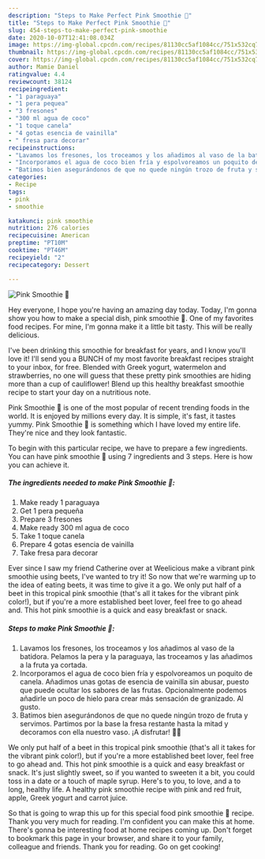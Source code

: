 ```yaml
---
description: "Steps to Make Perfect Pink Smoothie 🍓"
title: "Steps to Make Perfect Pink Smoothie 🍓"
slug: 454-steps-to-make-perfect-pink-smoothie
date: 2020-10-07T12:41:08.034Z
image: https://img-global.cpcdn.com/recipes/81130cc5af1084cc/751x532cq70/pink-smoothie-🍓-foto-principal.jpg
thumbnail: https://img-global.cpcdn.com/recipes/81130cc5af1084cc/751x532cq70/pink-smoothie-🍓-foto-principal.jpg
cover: https://img-global.cpcdn.com/recipes/81130cc5af1084cc/751x532cq70/pink-smoothie-🍓-foto-principal.jpg
author: Mamie Daniel
ratingvalue: 4.4
reviewcount: 38124
recipeingredient:
- "1 paraguaya"
- "1 pera pequea"
- "3 fresones"
- "300 ml agua de coco"
- "1 toque canela"
- "4 gotas esencia de vainilla"
- " fresa para decorar"
recipeinstructions:
- "Lavamos los fresones, los troceamos y los añadimos al vaso de la batidora. Pelamos la pera y la paraguaya, las troceamos y las añadimos a la fruta ya cortada."
- "Incorporamos el agua de coco bien fría y espolvoreamos un poquito de canela. Añadimos unas gotas de esencia de vainilla sin abusar, puesto que puede ocultar los sabores de las frutas. Opcionalmente podemos añadirle un poco de hielo para crear más sensación de granizado. Al gusto."
- "Batimos bien asegurándonos de que no quede ningún trozo de fruta y servimos. Partimos por la base la fresa restante hasta la mitad y decoramos con ella nuestro vaso. ¡A disfrutar! 🍹😘"
categories:
- Recipe
tags:
- pink
- smoothie

katakunci: pink smoothie 
nutrition: 276 calories
recipecuisine: American
preptime: "PT10M"
cooktime: "PT46M"
recipeyield: "2"
recipecategory: Dessert

---
```



![Pink Smoothie 🍓](https://img-global.cpcdn.com/recipes/81130cc5af1084cc/751x532cq70/pink-smoothie-🍓-foto-principal.jpg)

Hey everyone, I hope you're having an amazing day today. Today, I'm gonna show you how to make a special dish, pink smoothie 🍓. One of my favorites food recipes. For mine, I'm gonna make it a little bit tasty. This will be really delicious.

I&#39;ve been drinking this smoothie for breakfast for years, and I know you&#39;ll love it! I&#39;ll send you a BUNCH of my most favorite breakfast recipes straight to your inbox, for free. Blended with Greek yogurt, watermelon and strawberries, no one will guess that these pretty pink smoothies are hiding more than a cup of cauliflower! Blend up this healthy breakfast smoothie recipe to start your day on a nutritious note.

Pink Smoothie 🍓 is one of the most popular of recent trending foods in the world. It is enjoyed by millions every day. It is simple, it's fast, it tastes yummy. Pink Smoothie 🍓 is something which I have loved my entire life. They're nice and they look fantastic.


To begin with this particular recipe, we have to prepare a few ingredients. You can have pink smoothie 🍓 using 7 ingredients and 3 steps. Here is how you can achieve it.

<!--inarticleads1-->

##### The ingredients needed to make Pink Smoothie 🍓:

1. Make ready 1 paraguaya
1. Get 1 pera pequeña
1. Prepare 3 fresones
1. Make ready 300 ml agua de coco
1. Take 1 toque canela
1. Prepare 4 gotas esencia de vainilla
1. Take  fresa para decorar


Ever since I saw my friend Catherine over at Weelicious make a vibrant pink smoothie using beets, I&#39;ve wanted to try it! So now that we&#39;re warming up to the idea of eating beets, it was time to give it a go. We only put half of a beet in this tropical pink smoothie (that&#39;s all it takes for the vibrant pink color!), but if you&#39;re a more established beet lover, feel free to go ahead and. This hot pink smoothie is a quick and easy breakfast or snack. 

<!--inarticleads2-->

##### Steps to make Pink Smoothie 🍓:

1. Lavamos los fresones, los troceamos y los añadimos al vaso de la batidora. Pelamos la pera y la paraguaya, las troceamos y las añadimos a la fruta ya cortada.
1. Incorporamos el agua de coco bien fría y espolvoreamos un poquito de canela. Añadimos unas gotas de esencia de vainilla sin abusar, puesto que puede ocultar los sabores de las frutas. Opcionalmente podemos añadirle un poco de hielo para crear más sensación de granizado. Al gusto.
1. Batimos bien asegurándonos de que no quede ningún trozo de fruta y servimos. Partimos por la base la fresa restante hasta la mitad y decoramos con ella nuestro vaso. ¡A disfrutar! 🍹😘


We only put half of a beet in this tropical pink smoothie (that&#39;s all it takes for the vibrant pink color!), but if you&#39;re a more established beet lover, feel free to go ahead and. This hot pink smoothie is a quick and easy breakfast or snack. It&#39;s just slightly sweet, so if you wanted to sweeten it a bit, you could toss in a date or a touch of maple syrup. Here&#39;s to you, to love, and a to long, healthy life. A healthy pink smoothie recipe with pink and red fruit, apple, Greek yogurt and carrot juice. 

So that is going to wrap this up for this special food pink smoothie 🍓 recipe. Thank you very much for reading. I'm confident you can make this at home. There's gonna be interesting food at home recipes coming up. Don't forget to bookmark this page in your browser, and share it to your family, colleague and friends. Thank you for reading. Go on get cooking!

